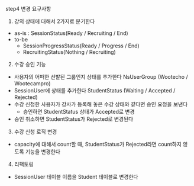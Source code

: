 step4 변경 요구사항

1. 강의 상태에 대해서 2가지로 분기한다  
- as-is : SessionStatus(Ready / Recruiting / End)  
- to-be
  - SessionProgressStatus(Ready / Progress / End)
  - RecruitingStatus(Nothing / Recruiting)

2. 수강 승인 기능
- 사용자의 어떠한 선발된 그룹인지 상태를 추가한다 NsUserGroup (Wootecho / Wootecampro)
- SessionUser에 상태를 추가한다 StudentStatus (Waiting / Accepted / Rejected)
- 수강 신청한 사용자가 강사가 등록해 놓은 수강 상태와 같다면 승인 요청을 보낸다
  - 승인하면 StudentStatus 상태가 Accepted로 변경
- 승인 취소하면 StudentStatus가 Rejected로 변경된다

3. 수강 신청 로직 변경  
- capacity에 대해서 count할 때, StudentStatus가 Rejected라면 count하지 않도록 기능을 변경한다

4. 리팩토링
- SessionUser 테이블 이름을 Student 테이블로 변경한다